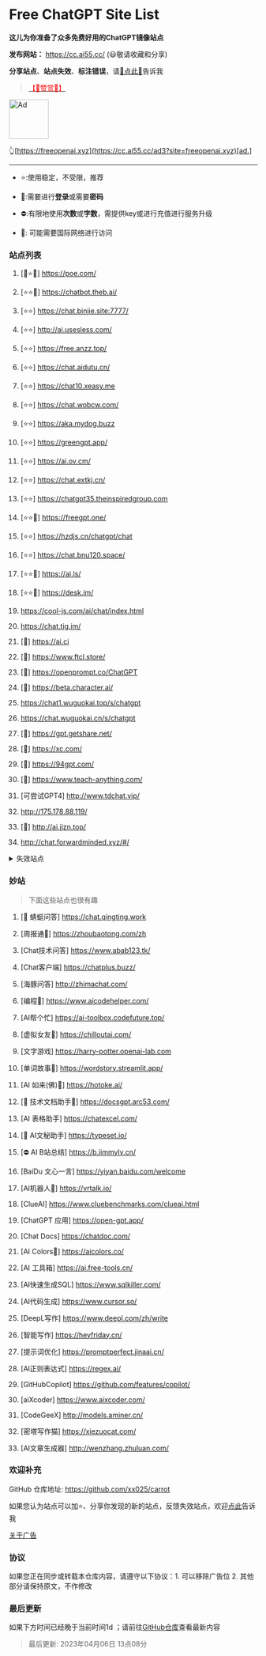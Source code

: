 # Free ChatGPT Site List

**这儿为你准备了众多免费好用的ChatGPT镜像站点**

**发布网站：** https://cc.ai55.cc/   (😃敬请收藏和分享)

**分享站点**、**站点失效**、**标注错误**，请[🌺点此🌺](https://github.com/xx025/carrot/issues)告诉我

> <a href="https://me.ai55.cc/pages/zs" target="_blank"><font color="red">【🧡赞赏🧡】</font></a>

<a href="https://cc.ai55.cc/ad3?site=freeopenai.xyz" target="_blank"><img src="https://st.ai55.cc/ads/share-chatkey.jpg" alt="Ad" style="height: 80px !important;width: auto !important;" ></a>

👆[https://freeopenai.xyz](https://cc.ai55.cc/ad3?site=freeopenai.xyz)[ad.]

---

- ⭐:使用稳定，不受限，推荐

- 🔑:需要进行**登录**或需要**密码**
  <br/>
- ⛔:有限地使用**次数**或**字数**，需提供key或进行充值进行服务升级
  <br/>
- 🛫: 可能需要国际网络进行访问

### 站点列表

[//]: # (下面是正常的站点)


1. [🔑⭐🛫] https://poe.com/

2. [⭐⭐🛫] https://chatbot.theb.ai/

3. [⭐⭐] https://chat.binjie.site:7777/

4. [⭐⭐] http://ai.usesless.com/

5. [⭐⭐] https://free.anzz.top/

6. [⭐⭐] https://chat.aidutu.cn/

7. [⭐⭐] https://chat10.xeasy.me

8. [⭐⭐] https://chat.wobcw.com/

9. [⭐⭐] https://aka.mydog.buzz

10. [⭐⭐] https://greengpt.app/

11. [⭐⭐] https://ai.ov.cm/

12. [⭐⭐] https://chat.extkj.cn/

13. [⭐⭐] https://chatgpt35.theinspiredgroup.com

14. [⭐⭐🛫] https://freegpt.one/

15. [⭐⭐] https://hzdjs.cn/chatgpt/chat

16. [⭐⭐] https://chat.bnu120.space/

17. [⭐⭐🛫] https://ai.ls/

18. [⭐⭐🛫] https://desk.im/

19.  https://cool-js.com/ai/chat/index.html

20.  https://chat.tig.im/

21. [🛫] https://ai.ci

22. [🛫] https://www.ftcl.store/

23. [🛫] https://openprompt.co/ChatGPT

24. [🛫] https://beta.character.ai/

25.  https://chat1.wuguokai.top/s/chatgpt

26.  https://chat.wuguokai.cn/s/chatgpt

27. [🛫] https://gpt.getshare.net/

28. [🛫] https://xc.com/

29. [🛫] https://94gpt.com/

30. [🛫] https://www.teach-anything.com/

31. [可尝试GPT4] http://www.tdchat.vip/

32.  http://175.178.88.119/

33. [🛫] http://ai.jjzn.top/

34.  http://chat.forwardminded.xyz/#/



[//]: # (下面是失效的站点)

<details>
  <summary>失效站点</summary>


1.  https://ai.bo-e.com/
<br/>

2.  https://openai.onenov.cn/
<br/>

3.  http://openmao.com/
<br/>

4.  https://chater.lanyun1103.top
<br/>

5.  https://chat.yougan.cc/
<br/>

6.  http://chatai.fyi/
<br/>

7.  http://chat.apigpt.cn/
<br/>

8.  http://chat.livepo.top/
<br/>

9.  https://vip.jjzn.top/
<br/>

10.  https://chatmate.network/
<br/>

11.  https://freegpt.one/
<br/>

12.  https://freechatgpt.lol/
<br/>

13.  https://fastgpt.app/
<br/>

14.  https://chat.jingran.vip/
<br/>

15.  http://itecheasy.com.cn/
<br/>

16.  https://chatgpt.ddiu.io/
<br/>

17.  https://chat.aigc-model.com/
<br/>

18.  https://chatgpt.poshist.cn/
<br/>

19.  https://www.chatsverse.xyz/
<br/>

20.  https://ai.v2less.com/
<br/>

21.  https://chatgpt.h7ml.cn/
<br/>

22.  https://chat.tgbot.co/
<br/>

23.  https://chat.ninvfeng.xyz/
<br/>

24.  https://talk.xiu.ee/
<br/>

25.  https://chat.sheepig.top/
<br/>

26.  https://chatgpt.ddiu.me/
<br/>

27.  https://chatgpt.lcc8.com/
<br/>

28.  https://chat.uue.me/
<br/>

29.  http://gpt.mxnf.store/
<br/>

30.  https://chat.moyunav.com/
<br/>

31.  https://www.askopenai.cn/
<br/>

32.  https://gpt.h7ml.cn/
<br/>

33.  https://askgptai.com/
<br/>

34.  https://www.aitoolgpt.com/
<br/>

35.  https://chatapi.qload.cn/
<br/>

36.  https://chat-gpt.nikong.cn/
<br/>

37.  https://chatgpt-flutter.h7ml.cn/
<br/>

38.  https://www.cveoy.com/
<br/>

39.  https://chat.h7ml.cn/
<br/>

40.  https://freegpt.cc
<br/>

41.  https://www.aiai.zone/
<br/>

42.  http://43.156.110.219:3002/ 
<br/>

43.  https://www.askme.mom/
<br/>


</details>

### 妙站

> 下面这些站点也很有趣


1. [🔑 蜻蜓问答] https://chat.qingting.work

2. [周报通🛫] https://zhoubaotong.com/zh

3. [Chat技术问答] https://www.abab123.tk/

4. [Chat客户端] https://chatplus.buzz/

5. [海豚问答] http://zhimachat.com/

6. [编程🛫] https://www.aicodehelper.com/

7. [AI帮个忙] https://ai-toolbox.codefuture.top/

8. [虚拟女友🛫] https://chilloutai.com/

9. [文字游戏] https://harry-potter.openai-lab.com

10. [单词故事🛫] https://wordstory.streamlit.app/

11. [AI 如来(佛)🛫] https://hotoke.ai/

12. [🔑 技术文档助手🛫] https://docsgpt.arc53.com/

13. [AI 表格助手] https://chatexcel.com/

14. [🔑 AI文秘助手] https://typeset.io/

15. [⛔ AI B站总结] https://b.jimmylv.cn/

16. [BaiDu 文心一言] https://yiyan.baidu.com/welcome

17. [AI机器人🛫] https://vrtalk.io/

18. [ClueAI] https://www.cluebenchmarks.com/clueai.html

19. [ChatGPT 应用] https://open-gpt.app/

20. [Chat Docs] https://chatdoc.com/

21. [AI Colors🛫] https://aicolors.co/

22. [AI 工具箱] https://ai.free-tools.cn/

23. [AI快速生成SQL] https://www.sqlkiller.com/

24. [AI代码生成] https://www.cursor.so/

25. [DeepL写作] https://www.deepl.com/zh/write

26. [智能写作] https://heyfriday.cn/

27. [提示词优化] https://promptperfect.jinaai.cn/

28. [AI正则表达式] https://regex.ai/

29. [GitHubCopilot] https://github.com/features/copilot/

30. [aiXcoder] https://www.aixcoder.com/

31. [CodeGeeX] http://models.aminer.cn/

32. [密塔写作猫] https://xiezuocat.com/

33. [AI文章生成器] http://wenzhang.zhuluan.com/


### 欢迎补充

GitHub 仓库地址: https://github.com/xx025/carrot

如果您认为站点可以加⭐、分享你发现的新的站点，反馈失效站点，欢迎[点此](https://github.com/xx025/carrot/issues)告诉我

[关于广告](https://cc.ai55.cc/ads/)

### 协议

如果您正在同步或转载本仓库内容，请遵守以下协议：1. 可以移除广告位 2. 其他部分请保持原文，不作修改

### 最后更新

如果下方时间已经晚于当前时间1d ；请前往[GitHub仓库](https://github.com/xx025/carrot)查看最新内容
> 最后更新: 2023年04月06日 13点08分